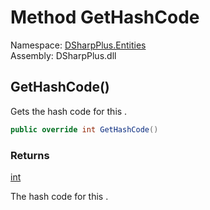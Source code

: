 # Method GetHashCode

Namespace: [DSharpPlus.Entities](DSharpPlus.Entities.md)  
Assembly: DSharpPlus.dll

## <a id="DSharpPlus_Entities_Optional_1_GetHashCode"></a>GetHashCode\(\)

Gets the hash code for this <xref href="DSharpPlus.Entities.Optional%601" data-throw-if-not-resolved="false"></xref>.

```csharp
public override int GetHashCode()
```

### Returns

[int](https://learn.microsoft.com/dotnet/api/system.int32)

The hash code for this <xref href="DSharpPlus.Entities.Optional%601" data-throw-if-not-resolved="false"></xref>.

